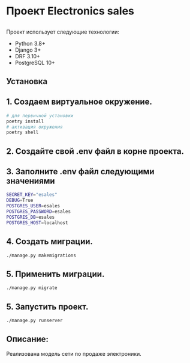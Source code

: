 # Проект Electronics sales

## 

Проект использует следующие технологии:

- Python 3.8+
- Django 3+
- DRF 3.10+
- PostgreSQL 10+
## Установка

## 1. Создаем виртуальное окружение.

```sh
# для первичной установки
poetry install
# активация окружения
poetry shell
```
## 2. Создайте свой .env файл в корне проекта.

## 3. Заполните .env файл следующими значениями
```sh
SECRET_KEY="esales"
DEBUG=True
POSTGRES_USER=esales
POSTGRES_PASSWORD=esales
POSTGRES_DB=esales
POSTGRES_HOST=localhost
```
## 4. Создать миграции.
```sh
./manage.py makemigrations
```
## 5. Применить миграции.
```sh
./manage.py migrate
```
## 5. Запустить проект.
```sh
./manage.py runserver
```

## Описание:
Реализована модель сети по продаже электроники.